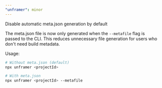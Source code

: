 ```yaml
---
"unframer": minor
---
```


Disable automatic meta.json generation by default

The meta.json file is now only generated when the `--metafile` flag is passed to the CLI. This reduces unnecessary file generation for users who don't need build metadata.

Usage:
```bash
# Without meta.json (default)
npx unframer <projectId>

# With meta.json 
npx unframer <projectId> --metafile
```
